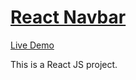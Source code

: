 # [React Navbar](https://github.com/MinaKamaliD/React-Navbar)                                  
 [Live Demo](https://minakamalid.github.io/React-Navbar/)
 
This is a React JS project.
